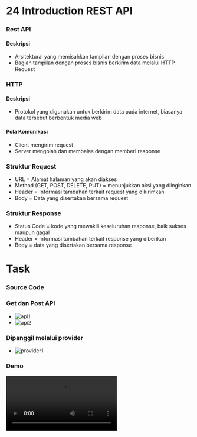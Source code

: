 # 24 Introduction REST API

### Rest API
#### Deskripsi
* Arsitektural yang memisahkan tampilan dengan proses bisnis
* Bagian tampilan dengan proses bisnis berkirim data melalui HTTP Request

### HTTP
#### Deskripsi
* Protokol yang digunakan untuk berkirim data pada internet, biasanya data tersebut berbentuk media web

#### Pola Komunikasi
* Client mengirim request
* Server mengolah dan membalas dengan memberi response

### Struktur Request
* URL = Alamat halaman yang akan diakses
* Method (GET, POST, DELETE, PUT) = menunjukkan aksi yang diinginkan
* Header = Informasi tambahan terkait request yang dikirimkan
* Body = Data yang disertakan bersama request

### Struktur Response
* Status Code = kode yang mewakili keseluruhan response, baik sukses maupun gagal
* Header = Informasi tambahan terkait response yang diberikan
* Body = data yang disertakan bersama response

# Task
### Source Code

### Get dan Post API
* ![api1](https://user-images.githubusercontent.com/76719135/163753178-19700085-0a67-467d-ab64-6b939c3d6974.PNG)
* ![api2](https://user-images.githubusercontent.com/76719135/163753183-9873d167-e9a9-4500-92ba-cec50c75fec3.PNG)

### Dipanggil melalui provider
* ![provider1](https://user-images.githubusercontent.com/76719135/163753208-2c1ac56f-82cf-4203-8249-82f1bb45881a.PNG)

### Demo
![Demo](https://github.com/dhimas-pixel/Flutter_Stephanus-Dhimas-Hulio/blob/main/24_Introduction%20REST%20API/Screenshots/Demo.mp4)
